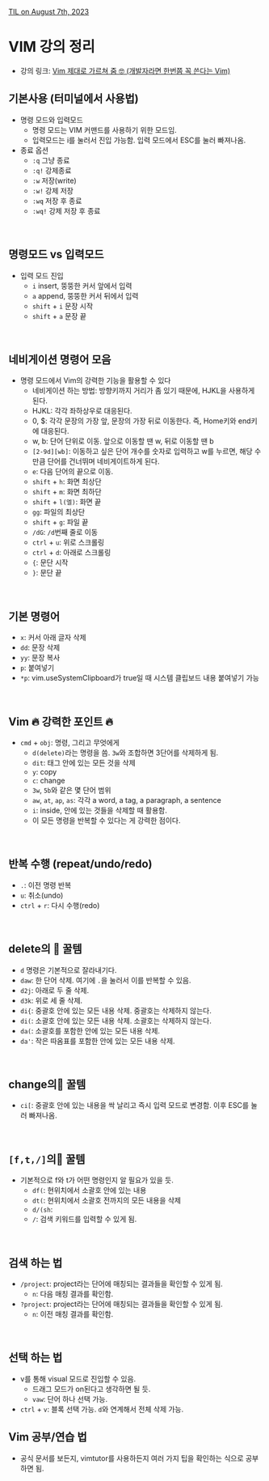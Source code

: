 [TIL on August 7th, 2023](/TIL/2023/08/08-07-2023.md)
# **VIM 강의 정리**
* 강의 링크: [Vim 제대로 가르쳐 줌 🤓 (개발자라면 한번쯤 꼭 쓴다는 Vim)](https://youtu.be/cY0JxzENBJg)

## 기본사용 (터미널에서 사용법)
* 명령 모드와 입력모드
  - 명령 모드는 VIM 커맨드를 사용하기 위한 모드임. 
  - 입력모드는 i를 눌러서 진입 가능함. 입력 모드에서 ESC를 눌러 빠져나옴.
* 종료 옵션
  - `:q` 그냥 종료
  - `:q!` 강제종료
  - `:w` 저장(write)
  - `:w!` 강제 저장
  - `:wq` 저장 후 종료
  - `:wq!` 강제 저장 후 종료

<br>

## 명령모드 vs 입력모드 
* 입력 모드 진입
  - `i` insert, 뚱뚱한 커서 앞에서 입력
  - `a` append, 뚱뚱한 커서 뒤에서 입력
  - `shift` + `i` 문장 시작
  - `shift` + `a` 문장 끝 

<br>

## 네비게이션 명령어 모음
* 명령 모드에서 Vim의 강력한 기능을 활용할 수 있다
  - 네비게이션 하는 방법: 방향키까지 거리가 좀 있기 때문에, HJKL을 사용하게 된다.
  - HJKL: 각각 좌하상우로 대응된다.
  - 0, $: 각각 문장의 가장 앞, 문장의 가장 뒤로 이동한다. 즉, Home키와 end키에 대응된다.
  - w, b: 단어 단위로 이동. 앞으로 이동할 땐 w, 뒤로 이동할 땐 b
  - `[2-9d][wb]`: 이동하고 싶은 단어 개수를 숫자로 입력하고 w를 누르면, 해당 수만큼 단어를 건너뛰며 네비게이트하게 된다.
  - `e`: 다음 단어의 끝으로 이동. 
  - `shift` + `h`: 화면 최상단
  - `shift` + `m`: 화면 최하단
  - `shift` + `l(엘)`: 화면 끝
  - `gg`: 파일의 최상단
  - `shift` + `g`: 파일 끝
  - `/dG`: `/d`번째 줄로 이동
  - `ctrl` + `u`: 위로 스크롤링
  - `ctrl` + `d`: 아래로 스크롤링
  - `{`: 문단 시작
  - `}`: 문단 끝

<br>

## 기본 명령어
* `x`: 커서 아래 글자 삭제
* `dd`: 문장 삭제
* `yy`: 문장 복사
* `p`: 붙여넣기
* `*p`: vim.useSystemClipboard가 true일 때 시스템 클립보드 내용 붙여넣기 가능

<br>

## Vim 🔥 강력한 포인트 🔥 
* `cmd` + `obj`: 명령, 그리고 무엇에게
  - `d(delete)`라는 명령을 씀. `3w`와 조합하면 3단어를 삭제하게 됨.
  - `dit`: 태그 안에 있는 모든 것을 삭제
  - `y`: copy
  - `c`: change
  - `3w`, `5b`와 같은 몇 단어 범위
  - `aw`, `at`, `ap`, `as`: 각각 a word, a tag, a paragraph, a sentence
  - `i`: inside, 안에 있는 것들을 삭제할 때 활용함.
  - 이 모든 명령을 반복할 수 있다는 게 강력한 점이다.

<br>

## 반복 수행 (repeat/undo/redo)
* `.`: 이전 명령 반복
* `u`: 취소(undo)
* `ctrl` + `r`: 다시 수행(redo)

<br>

## delete의 🍯 꿀템
* `d` 명령은 기본적으로 잘라내기다.
* `daw`: 한 단어 삭제. 여기에 `.`을 눌러서 이를 반복할 수 있음.
* `d2j`: 아래로 두 줄 삭제.
* `d3k`: 위로 세 줄 삭제.
* `di{`: 중괄호 안에 있는 모든 내용 삭제. 중괄호는 삭제하지 않는다.
* `di(`: 소괄호 안에 있는 모든 내용 삭제. 소괄호는 삭제하지 않는다.
* `da(`: 소괄호를 포함한 안에 있는 모든 내용 삭제.
* `da'`: 작은 따옴표를 포함한 안에 있는 모든 내용 삭제.

<br>

## change의🍯 꿀템
* `ci[`: 중괄호 안에 있는 내용을 싹 날리고 즉시 입력 모드로 변경함. 이후 ESC를 눌러 빠져나옴.

<br>

## `[f,t,/]`의🍯 꿀템 
* 기본적으로 f와 t가 어떤 명령인지 알 필요가 있을 듯.
  - `df(`: 현위치에서 소괄호 안에 있는 내용 
  - `dt(`: 현위치에서 소괄호 전까지의 모든 내용을 삭제
  - `d/(sh`: 
  - `/`: 검색 키워드를 입력할 수 있게 됨.

<br>

## 검색 하는 법
* `/project`: project라는 단어에 매칭되는 결과들을 확인할 수 있게 됨.
  - `n`: 다음 매칭 결과를 확인함.
* `?project`: project라는 단어에 매칭되는 결과들을 확인할 수 있게 됨.
  - `n`: 이전 매칭 결과를 확인함.

<br>

## 선택 하는 법
* v를 통해 visual 모드로 진입할 수 있음.
  - 드래그 모드가 on된다고 생각하면 될 듯.
  - `vaw`: 단어 하나 선택 가능.
* `ctrl` + `v`: 블록 선택 가능. `d`와 연계해서 전체 삭제 가능.


## Vim 공부/연습 법
* 공식 문서를 보든지, vimtutor를 사용하든지 여러 가지 팁을 확인하는 식으로 공부하면 됨.